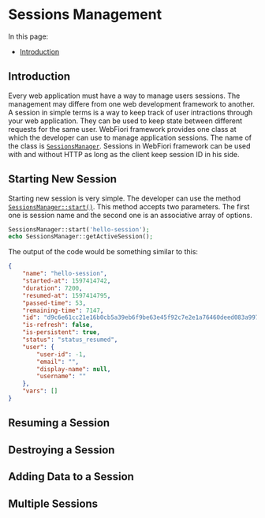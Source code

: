 
# Sessions Management

<meta name="description" content="Every web application must have a way to manage users sessions. The management may differe from one web development framework to another. A session in simple terms is a way to keep track of user intractions through your web application.">

In this page:
* [Introduction](#introduction)

## Introduction

Every web application must have a way to manage users sessions. The management may differe from one web development framework to another. A session in simple terms is a way to keep track of user intractions through your web application. They can be used to keep state between different requests for the same user. WebFiori framework provides one class at which the developer can use to manage application sessions. The name of the class is [`SessionsManager`](https://webfiori.com/docs/webfiori/entity/session/SessionsManager). Sessions in WebFiori framework can be used with and without HTTP as long as the client keep session ID in his side.

## Starting New Session

Starting new session is very simple. The developer can use the method [`SessionsManager::start()`](https://webfiori.com/docs/webfiori/entity/session/SessionsManager#start). This method accepts two parameters. The first one is session name and the second one is an associative array of options.

``` php
SessionsManager::start('hello-session');
echo SessionsManager::getActiveSession();
```

The output of the code would be something similar to this:

``` json
{
    "name": "hello-session",
    "started-at": 1597414742,
    "duration": 7200,
    "resumed-at": 1597414795,
    "passed-time": 53,
    "remaining-time": 7147,
    "id": "d9c6e61cc21e16b0cb5a39eb6f9be63e45f92c7e2e1a76460deed083a9972065",
    "is-refresh": false,
    "is-persistent": true,
    "status": "status_resumed",
    "user": {
        "user-id": -1,
        "email": "",
        "display-name": null,
        "username": ""
    },
    "vars": []
}
```

## Resuming a Session
## Destroying a Session
## Adding Data to a Session
## Multiple Sessions
